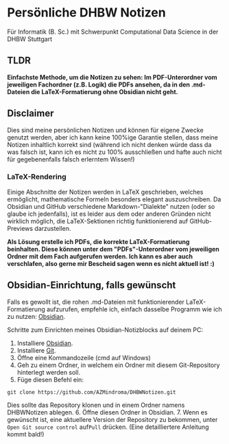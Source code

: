 # Persönliche DHBW Notizen
Für Informatik (B. Sc.) mit Schwerpunkt Computational Data Science in der DHBW Stuttgart

## TLDR
**Einfachste Methode, um die Notizen zu sehen: Im PDF-Unterordner vom jeweiligen Fachordner (z.B. Logik) die PDFs ansehen, da in den .md-Dateien die LaTeX-Formatierung ohne Obsidian nicht geht.**
## Disclaimer
Dies sind meine persönlichen Notizen und können für eigene Zwecke genutzt werden, aber ich kann keine 100%ige Garantie stellen, dass meine Notizen inhaltlich korrekt sind (während ich nicht denken würde dass da was falsch ist, kann ich es nicht zu 100% ausschließen und hafte auch nicht für gegebenenfalls falsch erlerntem Wissen!)
### LaTeX-Rendering
Einige Abschnitte der Notizen werden in LaTeX geschrieben, welches ermöglicht, mathematische Formeln besonders elegant auszuschreiben.
Da Obsidian und GitHub verschiedene Markdown-"Dialekte" nutzen (oder so glaube ich jedenfalls), ist es leider aus dem oder anderen Gründen nicht wirklich möglich, die LaTeX-Sektionen richtig funktionierend auf GitHub-Previews darzustellen.

**Als Lösung erstelle ich PDFs, die korrekte LaTeX-Formatierung beinhalten. Diese können unter dem "PDFs"-Unterordner vom jeweiligen Ordner mit dem Fach aufgerufen werden. Ich kann es aber auch verschlafen, also gerne mir Bescheid sagen wenn es nicht aktuell ist! :)**
## Obsidian-Einrichtung, falls gewünscht
Falls es gewollt ist, die rohen .md-Dateien mit funktionierender LaTeX-Formatierung aufzurufen, empfehle ich, einfach dasselbe Programm wie ich zu nutzen: [Obsidian](https://obsidian.md/). 

Schritte zum Einrichten meines Obsidian-Notizblocks auf deinem PC:
1. Installiere [Obsidian](https://obsidian.md/). 
2. Installiere [Git](https://git-scm.com/).
3. Öffne eine Kommandozeile (cmd auf Windows)
4. Geh zu einem Ordner, in welchem ein Ordner mit diesem Git-Repository hinterlegt werden soll.
5. Füge diesen Befehl ein: 
```
git clone https://github.com/AZMindroma/DHBWNotizen.git
```
Dies sollte das Repository klonen und in einem Ordner namens DHBWNotizen ablegen.
6. Öffne diesen Ordner in Obsidian.
7. Wenn es gewünscht ist, eine aktuellere Version der Repository zu bekommen, unter `Open Git source control` auf`Pull` drücken.
(Eine detailliertere Anleitung kommt bald!)